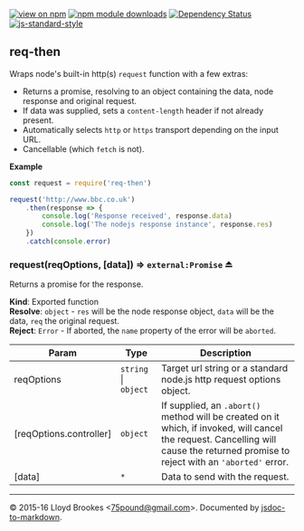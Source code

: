 [![view on npm](http://img.shields.io/npm/v/req-then.svg)](https://www.npmjs.org/package/req-then)
[![npm module downloads](http://img.shields.io/npm/dt/req-then.svg)](https://www.npmjs.org/package/req-then)
[![Dependency Status](https://david-dm.org/75lb/req-then.svg)](https://david-dm.org/75lb/req-then)
[![js-standard-style](https://img.shields.io/badge/code%20style-standard-brightgreen.svg)](https://github.com/feross/standard)

<a name="module_req-then"></a>

## req-then
Wraps node's built-in http(s) `request` function with a few extras:

- Returns a promise, resolving to an object containing the data, node response and original request.
- If data was supplied, sets a `content-length` header if not already present.
- Automatically selects `http` or `https` transport depending on the input URL.
- Cancellable (which `fetch` is not).

**Example**  
```js
const request = require('req-then')

request('http://www.bbc.co.uk')
	.then(response => {
		console.log('Response received', response.data)
		console.log('The nodejs response instance', response.res)
	})
	.catch(console.error)
```
<a name="exp_module_req-then--request"></a>

### request(reqOptions, [data]) ⇒ <code>external:Promise</code> ⏏
Returns a promise for the response.

**Kind**: Exported function  
**Resolve**: <code>object</code> - `res` will be the node response object, `data` will be the data, `req` the original request.  
**Reject**: <code>Error</code> - If aborted, the `name` property of the error will be `aborted`.  

| Param | Type | Description |
| --- | --- | --- |
| reqOptions | <code>string</code> &#124; <code>object</code> | Target url string or a standard node.js http request options object. |
| [reqOptions.controller] | <code>object</code> | If supplied, an `.abort()` method will be created on it which, if invoked, will cancel the request. Cancelling will cause the returned promise to reject with an `'aborted'` error. |
| [data] | <code>\*</code> | Data to send with the request. |


* * *

&copy; 2015-16 Lloyd Brookes \<75pound@gmail.com\>. Documented by [jsdoc-to-markdown](https://github.com/jsdoc2md/jsdoc-to-markdown).
